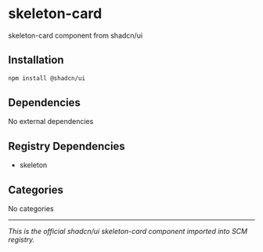 # skeleton-card

skeleton-card component from shadcn/ui

## Installation

```bash
npm install @shadcn/ui
```

## Dependencies

No external dependencies

## Registry Dependencies

- skeleton

## Categories

No categories

---

*This is the official shadcn/ui skeleton-card component imported into SCM registry.*
